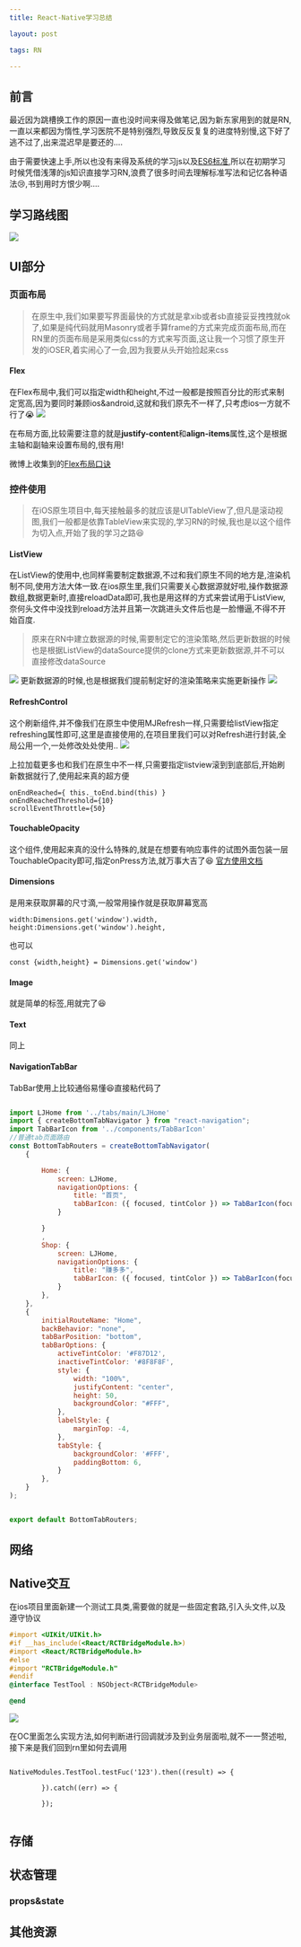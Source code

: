```yaml
---
title: React-Native学习总结

layout: post

tags: RN

---
```


## 前言

最近因为跳槽换工作的原因一直也没时间来得及做笔记,因为新东家用到的就是RN,一直以来都因为惰性,学习医院不是特别强烈,导致反反复复的进度特别慢,这下好了逃不过了,出来混迟早是要还的....

由于需要快速上手,所以也没有来得及系统的学习js以及[ES6标准](http://es6.ruanyifeng.com/),所以在初期学习时候凭借浅薄的js知识直接学习RN,浪费了很多时间去理解标准写法和记忆各种语法😢,书到用时方恨少啊....

## 学习路线图
![](https://ws3.sinaimg.cn/large/006tNc79ly1ft3jxciut7j31680zqq8w.jpg)

## UI部分
### 页面布局
> 在原生中,我们如果要写界面最快的方式就是拿xib或者sb直接妥妥拽拽就ok了,如果是纯代码就用Masonry或者手算frame的方式来完成页面布局,而在RN里的页面布局是采用类似css的方式来写页面,这让我一个习惯了原生开发的iOSER,着实闹心了一会,因为我要从头开始捡起来css

#### Flex
在Flex布局中,我们可以指定width和height,不过一般都是按照百分比的形式来制定宽高,因为要同时兼顾ios&android,这就和我们原先不一样了,只考虑ios一方就不行了😭
![](https://ws4.sinaimg.cn/large/006tNc79ly1ft3ks1gpqzj30lm0bedhb.jpg)

在布局方面,比较需要注意的就是**justify-content**和**align-items**属性,这个是根据主轴和副轴来设置布局的,很有用!

微博上收集到的[Flex布局口诀](https://weibo.com/1712131295/CoRnElNkZ?ref=collection&type=comment#_rnd1531116658286)

### 控件使用
> 在iOS原生项目中,每天接触最多的就应该是UITableView了,但凡是滚动视图,我们一般都是依靠TableView来实现的,学习RN的时候,我也是以这个组件为切入点,开始了我的学习之路😆


#### ListView
在ListView的使用中,也同样需要制定数据源,不过和我们原生不同的地方是,渲染机制不同,使用方法大体一致.在ios原生里,我们只需要关心数据源就好啦,操作数据源数组,数据更新时,直接reloadData即可,我也是用这样的方式来尝试用于ListView,奈何头文件中没找到reload方法并且第一次跳进头文件后也是一脸懵逼,不得不开始百度.
> 原来在RN中建立数据源的时候,需要制定它的渲染策略,然后更新数据的时候也是根据ListView的dataSource提供的clone方式来更新数据源,并不可以直接修改dataSource

![](https://ws4.sinaimg.cn/large/006tNc79ly1ft3lbzbxxaj30rc0c40uk.jpg)
更新数据源的时候,也是根据我们提前制定好的渲染策略来实施更新操作
![](https://ws4.sinaimg.cn/large/006tNc79ly1ft3lcmfy17j312u044q3l.jpg)
#### RefreshControl
这个刷新组件,并不像我们在原生中使用MJRefresh一样,只需要给listView指定refreshing属性即可,这里是直接使用的,在项目里我们可以对Refresh进行封装,全局公用一个,一处修改处处使用..
![](https://ws2.sinaimg.cn/large/006tNc79ly1ft3lfq3tf3j30v80bcac2.jpg)

上拉加载更多也和我们在原生中不一样,只需要指定listview滚到到底部后,开始刷新数据就行了,使用起来真的超方便

```
onEndReached={ this._toEnd.bind(this) }
onEndReachedThreshold={10}
scrollEventThrottle={50}

```
#### TouchableOpacity

这个组件,使用起来真的没什么特殊的,就是在想要有响应事件的试图外面包装一层TouchableOpacity即可,指定onPress方法,就万事大吉了😆
[官方使用文档](https://reactnative.cn/docs/0.51/touchableopacity.html#content)
#### Dimensions
是用来获取屏幕的尺寸滴,一般常用操作就是获取屏幕宽高

```
width:Dimensions.get('window').width,
height:Dimensions.get('window').height,

```
也可以

```
const {width,height} = Dimensions.get('window')
```
#### Image
就是简单的标签,用就完了😆
#### Text
同上
#### NavigationTabBar
TabBar使用上比较通俗易懂😆直接粘代码了

```javascript

import LJHome from '../tabs/main/LJHome'
import { createBottomTabNavigator } from "react-navigation";
import TabBarIcon from '../components/TabBarIcon'
//普通tab页面路由
const BottomTabRouters = createBottomTabNavigator(
    {

        Home: {
            screen: LJHome,
            navigationOptions: {
                title: "首页",
                tabBarIcon: ({ focused, tintColor }) => TabBarIcon(focused, "home")
            }

        }
        ,
        Shop: {
            screen: LJHome,
            navigationOptions: {
                title: "赚多多",
                tabBarIcon: ({ focused, tintColor }) => TabBarIcon(focused, "home")
            }
        },
    },
    {
        initialRouteName: "Home",
        backBehavior: "none",
        tabBarPosition: "bottom",
        tabBarOptions: {
            activeTintColor: '#F87D12',
            inactiveTintColor: '#8F8F8F',
            style: {
                width: "100%",
                justifyContent: "center",
                height: 50,
                backgroundColor: "#FFF",
            },
            labelStyle: {
                marginTop: -4,
            },
            tabStyle: {
                backgroundColor: '#FFF',
                paddingBottom: 6,
            }
        },
    }
);


export default BottomTabRouters;

```

## 网络
## Native交互

在ios项目里面新建一个测试工具类,需要做的就是一些固定套路,引入头文件,以及遵守协议

```objective-c
#import <UIKit/UIKit.h>
#if __has_include(<React/RCTBridgeModule.h>)
#import <React/RCTBridgeModule.h>
#else
#import "RCTBridgeModule.h"
#endif
@interface TestTool : NSObject<RCTBridgeModule>

@end

```

![](https://ws2.sinaimg.cn/large/006tNc79ly1ft3m2o9ur2j31a405aq4e.jpg)

在OC里面怎么实现方法,如何判断进行回调就涉及到业务层面啦,就不一一赘述啦,接下来是我们回到rn里如何去调用

```

NativeModules.TestTool.testFuc('123').then((result) => {
            
        }).catch((err) => {
            
        });
        
```
## 存储
## 状态管理
### props&state
## 其他资源


